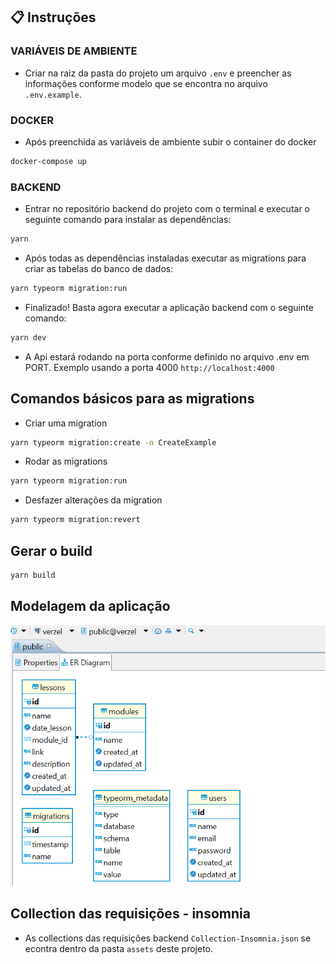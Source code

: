 ## :clipboard: Instruções

### VARIÁVEIS DE AMBIENTE

- Criar na raiz da pasta do projeto um arquivo `.env`
  e preencher as informações conforme modelo que se encontra no arquivo `.env.example`.

### DOCKER

- Após preenchida as variáveis de ambiente subir o container do docker

```bash
docker-compose up
```

### BACKEND

- Entrar no repositório backend do projeto com o terminal e executar o seguinte comando para instalar as dependências:

```bash
yarn
```

- Após todas as dependências instaladas executar as migrations para criar as tabelas do banco de dados:

```bash
yarn typeorm migration:run
```

- Finalizado! Basta agora executar a aplicação backend com o seguinte comando:

```bash
yarn dev
```

- A Api estará rodando na porta conforme definido no arquivo .env em PORT. Exemplo usando a porta 4000 `http://localhost:4000`

## Comandos básicos para as migrations

- Criar uma migration

```bash
yarn typeorm migration:create -n CreateExample
```

- Rodar as migrations

```bash
yarn typeorm migration:run
```

- Desfazer alterações da migration

```bash
yarn typeorm migration:revert
```

## Gerar o build

```bash
yarn build
```

## Modelagem da aplicação

<img src="https://raw.githubusercontent.com/ygor-salles/api-verzel/dev/assets/ModelagemRelacional.PNG"
  alt="ModelagemBanco">
  
 ## Collection das requisições - insomnia
 
 - As collections das requisições backend `Collection-Insomnia.json` se econtra dentro da pasta `assets` deste projeto.
